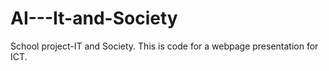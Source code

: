 # AI---It-and-Society
School project-IT and Society.
This is code for a webpage presentation for ICT.
